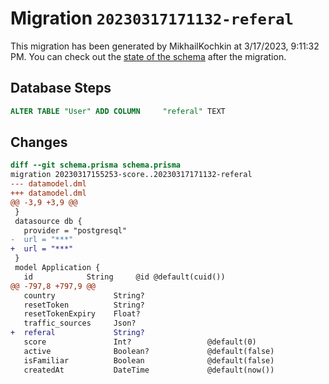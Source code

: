 # Migration `20230317171132-referal`

This migration has been generated by MikhailKochkin at 3/17/2023, 9:11:32 PM.
You can check out the [state of the schema](./schema.prisma) after the migration.

## Database Steps

```sql
ALTER TABLE "User" ADD COLUMN     "referal" TEXT
```

## Changes

```diff
diff --git schema.prisma schema.prisma
migration 20230317155253-score..20230317171132-referal
--- datamodel.dml
+++ datamodel.dml
@@ -3,9 +3,9 @@
 }
 datasource db {
   provider = "postgresql"
-  url = "***"
+  url = "***"
 }
 model Application {
   id            String     @id @default(cuid())
@@ -797,8 +797,9 @@
   country             String?
   resetToken          String?
   resetTokenExpiry    Float?
   traffic_sources     Json?
+  referal             String?
   score               Int?                 @default(0)
   active              Boolean?             @default(false)
   isFamiliar          Boolean              @default(false)
   createdAt           DateTime             @default(now())
```


